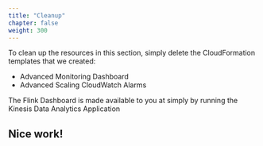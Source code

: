 ```yaml
---
title: "Cleanup"
chapter: false
weight: 300
---
```


To clean up the resources in this section, simply delete the CloudFormation templates that we created:
- Advanced Monitoring Dashboard
- Advanced Scaling CloudWatch Alarms


The Flink Dashboard is made available to you at simply by running the Kinesis Data Analytics Application


## Nice work!